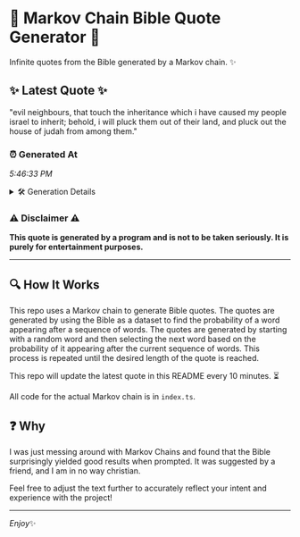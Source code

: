 # 📖 Markov Chain Bible Quote Generator 📖

Infinite quotes from the Bible generated by a Markov chain. ✨

## ✨ Latest Quote ✨
"evil neighbours, that touch the inheritance which i have caused my people israel to inherit; behold, i will pluck them out of their land, and pluck out the house of judah from among them."

### ⏰ Generated At
*5:46:33 PM*

<details>
    <summary>🛠️ Generation Details</summary>
    <p>
        <strong>🌱 Seed:</strong> evil<br>
        <strong>🔄 Iterations:</strong> 33<br>
        <strong>📜 Context History:</strong><br>[ evil ]: neighbours,<br>[ evil, neighbours, ]: that<br>[ evil, neighbours,, that ]: touch<br>[ evil, neighbours,, that, touch ]: the<br>[ evil, neighbours,, that, touch, the ]: inheritance<br>[ evil, neighbours,, that, touch, the, inheritance ]: which<br>[ neighbours,, that, touch, the, inheritance, which ]: i<br>[ that, touch, the, inheritance, which, i ]: have<br>[ touch, the, inheritance, which, i, have ]: caused<br>[ the, inheritance, which, i, have, caused ]: my<br>[ inheritance, which, i, have, caused, my ]: people<br>[ which, i, have, caused, my, people ]: israel<br>[ i, have, caused, my, people, israel ]: to<br>[ have, caused, my, people, israel, to ]: inherit;<br>[ caused, my, people, israel, to, inherit; ]: behold,<br>[ my, people, israel, to, inherit;, behold, ]: i<br>[ people, israel, to, inherit;, behold,, i ]: will<br>[ israel, to, inherit;, behold,, i, will ]: pluck<br>[ to, inherit;, behold,, i, will, pluck ]: them<br>[ inherit;, behold,, i, will, pluck, them ]: out<br>[ behold,, i, will, pluck, them, out ]: of<br>[ i, will, pluck, them, out, of ]: their<br>[ will, pluck, them, out, of, their ]: land,<br>[ pluck, them, out, of, their, land, ]: and<br>[ them, out, of, their, land,, and ]: pluck<br>[ out, of, their, land,, and, pluck ]: out<br>[ of, their, land,, and, pluck, out ]: the<br>[ their, land,, and, pluck, out, the ]: house<br>[ land,, and, pluck, out, the, house ]: of<br>[ and, pluck, out, the, house, of ]: judah<br>[ pluck, out, the, house, of, judah ]: from<br>[ out, the, house, of, judah, from ]: among<br>[ the, house, of, judah, from, among ]: them.<br>
    </p>
</details>

### ⚠️ Disclaimer ⚠️
**This quote is generated by a program and is not to be taken seriously. It is purely for entertainment purposes.**

---

## 🔍 How It Works

This repo uses a Markov chain to generate Bible quotes. The quotes are generated by using the Bible as a dataset to find the probability of a word appearing after a sequence of words. The quotes are generated by starting with a random word and then selecting the next word based on the probability of it appearing after the current sequence of words. This process is repeated until the desired length of the quote is reached.

This repo will update the latest quote in this README every 10 minutes. ⏳

All code for the actual Markov chain is in `index.ts`.

## ❓ Why

I was just messing around with Markov Chains and found that the Bible surprisingly yielded good results when prompted. 
It was suggested by a friend, and I am in no way christian.

Feel free to adjust the text further to accurately reflect your intent and experience with the project!

---

*Enjoy*✨
